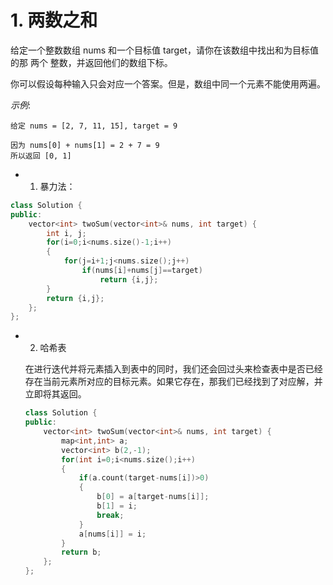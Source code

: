 # 1. 两数之和

给定一个整数数组 nums 和一个目标值 target，请你在该数组中找出和为目标值的那 两个 整数，并返回他们的数组下标。

你可以假设每种输入只会对应一个答案。但是，数组中同一个元素不能使用两遍。

*示例*:

```
给定 nums = [2, 7, 11, 15], target = 9

因为 nums[0] + nums[1] = 2 + 7 = 9
所以返回 [0, 1]
```

- 1. 暴力法：

```c++
class Solution {
public:
    vector<int> twoSum(vector<int>& nums, int target) {
        int i, j;
        for(i=0;i<nums.size()-1;i++)
        {
            for(j=i+1;j<nums.size();j++)
                if(nums[i]+nums[j]==target)
                    return {i,j};
        }
        return {i,j};
    };
};
```

- 2. 哈希表

  在进行迭代并将元素插入到表中的同时，我们还会回过头来检查表中是否已经存在当前元素所对应的目标元素。如果它存在，那我们已经找到了对应解，并立即将其返回。

  ```c++
  class Solution {
  public:
      vector<int> twoSum(vector<int>& nums, int target) {
          map<int,int> a;
          vector<int> b(2,-1);
          for(int i=0;i<nums.size();i++)
          {
              if(a.count(target-nums[i])>0)
              {
                  b[0] = a[target-nums[i]];
                  b[1] = i;
                  break;
              }
              a[nums[i]] = i;
          }
          return b;
      };
  };
  ```

  